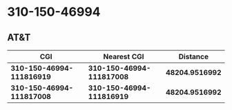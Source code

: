 # 310-150-46994
## AT&T


| CGI | Nearest CGI | Distance |
|-----|-------------|----------|
| **310-150-46994-111816919** | **310-150-46994-111817008** | **48204.9516992** |
| **310-150-46994-111817008** | **310-150-46994-111816919** | **48204.9516992** |
